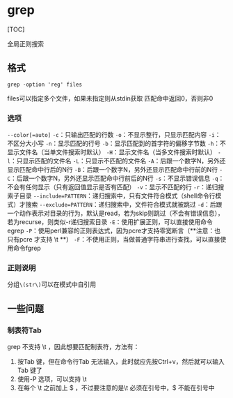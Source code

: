 # grep
[TOC]

全局正则搜索

## 格式
```
grep -option 'reg' files
```

files可以指定多个文件，如果未指定则从stdin获取
匹配命中返回0，否则非0

### 选项
`--color[=auto]`
`-c`：只输出匹配的行数
`-o`：不显示整行，只显示匹配内容
`-i`：不区分大小写
`-n`：显示匹配的行号
`-b`：显示匹配到的首字符的偏移字节数
`-h`：不显示文件名（当单文件搜索时默认）
`-H`：显示文件名（当多文件搜索时默认）
`-l`：只显示匹配的文件名
`-L`：只显示不匹配的文件名
`-A`：后跟一个数字N，另外还显示匹配命中行后的N行
`-B`：后跟一个数字N，另外还显示匹配命中行前的N行
`-C`：后跟一个数字N，另外还显示匹配命中行前后的N行
`-s`：不显示错误信息
`-q`：不会有任何显示（只有返回值显示是否有匹配）
`-v`：显示不匹配的行
`-r`：递归搜索子目录
`--include=PATTERN`：递归搜索中，只有文件符合模式（shell命令行模式）才搜索
`--exclude=PATTERN`：递归搜索中，文件符合模式就被跳过
`-d`：后跟一个动作表示对目录的行为，默认是read，若为skip则跳过（不会有错误信息），若为recurse，则类似-r递归搜索目录
`-E`：使用扩展正则，可以直接使用命令egrep
`-P`：使用perl兼容的正则表达式，因为pcre才支持零宽断言（**注意：也只有pcre 才支持 \t **）
`-F`：不使用正则，当做普通字符串进行查找，可以直接使用命令fgrep

### 正则说明
分组`\(str\)`可以在模式中自引用

## 一些问题
### 制表符Tab
grep 不支持 \t ，因此想要匹配制表符，方法有：
1. 按Tab 键，但在命令行Tab 无法输入，此时就应先按Ctrl+v，然后就可以输入Tab 键了
2. 使用-P 选项，可以支持 \t
3. 在每个 \t 之前加上 $ ，不过要注意的是\t 必须在引号中，$ 不能在引号中

